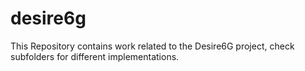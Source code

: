 # desire6g
This Repository contains work related to the Desire6G project, check subfolders for different implementations.